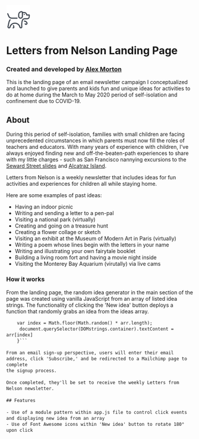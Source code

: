 ![cartoon dog](resources/images/favicon.png)

# Letters from Nelson Landing Page 

### Created and developed by [Alex Morton](https://alexlsalt.github.io/)  

This is the landing page of an email newsletter campaign I conceptualized and launched to give parents and kids fun and unique ideas 
for activities to do at home during the March to May 2020 period of self-isolation and confinement due to COVID-19.

## About

During this period of self-isolation, families with small children are facing unprecedented circumstances in which parents must now fill the 
roles of teachers and educators. With many years of experience with children, I've always enjoyed finding new and off-the-beaten-path
experiences to share with my little charges - such as San Francisco nannying excursions to the [Seward Street slides](https://www.atlasobscura.com/places/seward-street-slides)
and [Alcatraz Island](https://en.wikipedia.org/wiki/Alcatraz_Island).

Letters from Nelson is a weekly newsletter that includes ideas for fun activities and experiences for children all while staying home. 

Here are some examples of past ideas:

- Having an indoor picnic
- Writing and sending a letter to a pen-pal
- Visiting a national park (virtually)
- Creating and going on a treasure hunt
- Creating a flower collage or sketch
- Visiting an exhibit at the Museum of Modern Art in Paris (virtually)
- Writing a poem whose lines begin with the letters in your name
- Writing and illustrating your own fairytale booklet
- Building a living room fort and having a movie night inside
- Visiting the Monterey Bay Aquarium (virutally) via live cams


### How it works

From the landing page, the random idea generator in the main section of the page was created using vanilla JavaScript from an array of 
listed idea strings. The functionality of clicking the 'New idea' button deploys a function that randomly grabs an idea from the 
ideas array.

```displayIdea: function(arr) {
    var index = Math.floor(Math.random() * arr.length);
     document.querySelector(DOMstrings.container).textContent = arr[index]
    }```

From an email sign-up perspective, users will enter their email address, click 'Subscribe,' and be redirected to a Mailchimp page to complete
the signup process.

Once completed, they'll be set to receive the weekly Letters from Nelson newsletter.

## Features

- Use of a module pattern within app.js file to control click events and displaying new idea from an array
- Use of Font Awesome icons within 'New idea' button to rotate 180° upon click
